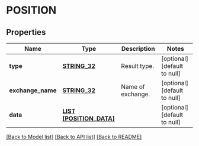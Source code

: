 # POSITION

## Properties
Name | Type | Description | Notes
------------ | ------------- | ------------- | -------------
**type** | [**STRING_32**](STRING_32.md) | Result type. | [optional] [default to null]
**exchange_name** | [**STRING_32**](STRING_32.md) | Name of exchange. | [optional] [default to null]
**data** | [**LIST [POSITION_DATA]**](Position_data.md) |  | [optional] [default to null]

[[Back to Model list]](../README.md#documentation-for-models) [[Back to API list]](../README.md#documentation-for-api-endpoints) [[Back to README]](../README.md)


